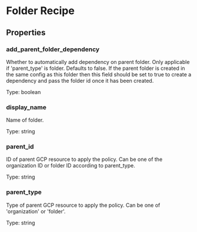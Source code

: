# Folder Recipe

<!-- These files are auto generated -->

## Properties

### add_parent_folder_dependency

Whether to automatically add dependency on parent folder.
Only applicable if 'parent_type' is folder. Defaults to false.
If the parent folder is created in the same config as this folder then
this field should be set to true to create a dependency and pass the
folder id once it has been created.

Type: boolean

### display_name

Name of folder.

Type: string

### parent_id

ID of parent GCP resource to apply the policy.
Can be one of the organization ID or folder ID according to parent_type.

Type: string

### parent_type

Type of parent GCP resource to apply the policy.
Can be one of 'organization' or 'folder'.

Type: string

